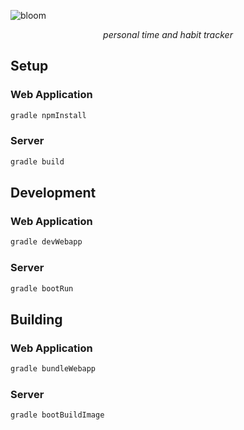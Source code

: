 ![bloom](https://github.com/shazxrin/bloom/assets/70547991/d1282eec-048f-4b73-8f0c-b88efafe0ae7)
<p align="center">
  <i>personal time and habit tracker</i>
</p>

## Setup

### Web Application

```bash
gradle npmInstall
```

### Server

```bash
gradle build
```

## Development

### Web Application

```bash
gradle devWebapp
```

### Server

```bash
gradle bootRun
```

## Building

### Web Application

```bash
gradle bundleWebapp
```

### Server

```bash
gradle bootBuildImage
```
